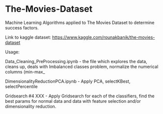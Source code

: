 # The-Movies-Dataset
Machine Learning Algorithms applied to The Movies Dataset to determine success factors.

Link to kaggle dataset: https://www.kaggle.com/rounakbanik/the-movies-dataset

Usage:

Data_Cleaning_PreProcessing.ipynb - the file which explores the data, cleans up, deals with Imbalanced classes problem, normalize the numerical columns (min-max_

DimensionalityReductionPCA.ipynb - Apply PCA, selectKBest, selectPercentile

Gridsearch #4 XXX - Apply Gridsearch for each of the classifiers, find the best params for normal data and data with feature selection and/or dimensionality reduction.
